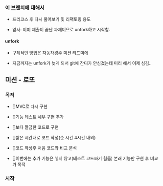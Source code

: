 ### 이 브랜치에 대해서

- 프리코스 후 다시 풀어보기 및 리팩토링 용도

- 앞서: 이미 제출이 끝난 과제이므로 unfork하고 시작함.

#### unfork

- 구체적인 방법은 자동차경주 미션 리드미에

- 지금까지는 unfork가 늦게 되서 git에 잔디가 안심겼는데 미리 해서 이제 심김..

## 미션 - 로또

### 목적

- []MVC로 다시 구현

- []기능 테스트 세부 구현 추가

- []보다 깔끔한 코드로 구현

- []짧은 시간내로 코드 작성(순 시간 4시간 내외)

- []코드 작성후 처음 코드와 비교 분석

- []이번에는 추가 기능은 넣지 않고(테스트 코드짜기 힘듦) 본래 기능만 구현 후 비교가 목적

### 시작